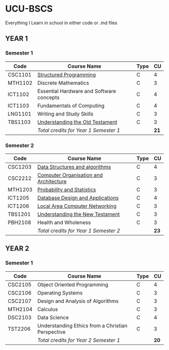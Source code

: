 # UCU-BSCS
Everything I Learn in school in either code or .md files


## YEAR 1

### **Semester 1**

| Code    | Course Name                              | Type | CU     |
| ------- | ---------------------------------------- | ---- | ------ |
| CSC1101 | [Structured Programming](https://github.com/anzonathan/UCU-BSCS/blob/main/Year%201/Sem%201/Structured%20Programming.md)                   | C    | 4      |
| MTH1102 | Discrete Mathematics                     | C    | 3      |
| ICT1102 | Essential Hardware and Software concepts | C    | 4      |
| ICT1103 | Fundamentals of Computing                | C    | 4      |
| LNG1101 | Writing and Study Skills                 | C    | 3      |
| TBS1103 | [Understanding the Old Testament](https://github.com/anzonathan/UCU-BSCS/blob/main/Year%201/Sem%201/Old%20Testament.md)         | C    | 3      |
|         | _Total credits for Year 1 Semester 1_    |      | **21** |


### **Semester 2**
| Code    | Course Name                            | Type | CU     |
| ------- | -------------------------------------- | ---- | ------ |
| CSC1203 | [Data Structures and algorithms](https://github.com/anzonathan/UCU-BSCS/tree/main/Year%201%20-%20Sem%202/CSC1203)         | C    | 4      |
| CSC2212 | [Computer Organisation and Architecture](https://github.com/anzonathan/UCU-BSCS/blob/main/Year%201%20-%20Sem%202/CSC2212/README.md) | C    | 3      |
| MTH1203 | [Probability and Statistics](https://github.com/anzonathan/UCU-BSCS/tree/main/Year%201%20-%20Sem%202/MTH1203)             | C    | 3      |
| ICT1205 | [Database Design and Applications](https://github.com/anzonathan/UCU-BSCS/tree/main/Year%201%20-%20Sem%202/ICT1205)      | C    | 4      |
| ICT1206 | [Local Area Computer Networking](https://github.com/anzonathan/UCU-BSCS/blob/main/Year%201%20-%20Sem%202/ICT1206/LAN.md)         | C    | 3      |
| TBS1201 | [Understanding the New Testament](https://github.com/anzonathan/UCU-BSCS/blob/main/Year%201%20-%20Sem%202/TBS1201/Content.md)       | C    | 3      |
| PBH2108 | Health and Wholeness                   | C    | 3      |
|         | _Total credits for Year 1 Semester 2_  |      | **23** |


## YEAR 2

### **Semester 1**

|Code|Course Name|Type|CU|
|---|---|---|---|
|CSC2105|Object Oriented Programming|C|4|
|CSC2106|Operating Systems|C|3|
|CSC2107|Design and Analysis of Algorithms|C|3|
|MTH2104|Calculus|C|3|
|DSC2103|Data Science|C|4|
|TST2206|Understanding Ethics from a Christian Perspective|C|3|
||_Total credits for Year 2 Semester 1_||**20**|

